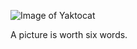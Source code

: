 ![Image of Yaktocat](https://octodex.github.com/images/yaktocat.png)

A picture is worth six words.
